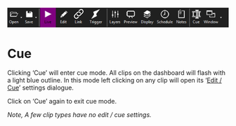 ![](../../images/toolbar.png)
# Cue

Clicking ‘Cue’ will enter cue mode. All clips on the dashboard will flash with a light blue outline. In this mode left clicking on any clip will open its ‘[Edit / Cue](../clipSettings/editCue.md)’ settings dialogue. 

Click on ‘Cue’ again to exit cue mode.

*Note, A few clip types have no edit / cue settings.*